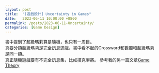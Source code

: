 ```yaml
---
layout: post
title:  "[遊戲設計] Uncertainty in Games"
date:   2023-06-11 10:00:00 +0800
permalink: /posts/2023-06-11-Uncertainty/
categories: [Game Design]
---
```



書中提到了超級瑪莉算是隨機，也只有一周目。  
真要分類超級瑪莉是完全訊息遊戲，書中看不起的Crossword和數獨和超級瑪莉是同一類。  
真正隨機遊戲要有不完全訊息集，比如撲克麻將。
參考我的另一篇文章[Game Theory](https://wiki.posetmage.com/Knowledge/Social%20Science/Economy/Game%20Theory)  


